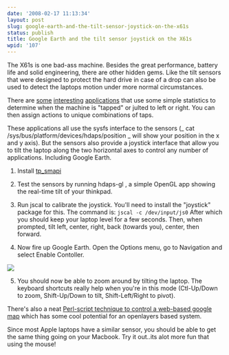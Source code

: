```yaml
---
date: '2008-02-17 11:13:34'
layout: post
slug: google-earth-and-the-tilt-sensor-joystick-on-the-x61s
status: publish
title: Google Earth and the tilt sensor joystick on the X61s
wpid: '107'
---
```


The X61s is one bad-ass machine. Besides the great performance, battery life and solid engineering, there are other hidden gems. Like the tilt sensors that were designed to protect the hard drive in case of a drop can also be used to detect the laptops motion under more normal circumstances. 

There are [some](http://www-128.ibm.com/developerworks/linux/library/l-knockage.html) [interesting](http://www.pberndt.com/Programme/Linux/pyhdaps/index.html#) [applications](http://blog.micampe.it/articles/2006/06/04/here-comes-the-smackpad) that use some simple statistics to determine when the machine is "tapped" or julted to left or right. You can then assign actions to unique combinations of taps.

These applications all use the sysfs interface to the sensors (_ cat /sys/bus/platform/devices/hdaps/position _ will show your position in the x and y axis). But the sensors also provide a joystick interface that allow you to tilt the laptop along the two horizontal axes to control any number of applications. Including Google Earth.







  1. Install [tp_smapi](http://www.thinkwiki.org/wiki/Tp_smapi)


  2. Test the sensors by running hdaps-gl , a simple OpenGL app showing the real-time tilt of your thinkpad.


  3. Run jscal to calibrate the joystick. You'll need to install the "joystick" package for this. The command is:
`jscal -c /dev/input/js0`
After which you should keep your laptop level for a few seconds. Then, when prompted, tilt left, center, right, back (towards you), center, then forward.
 


  4. Now fire up Google Earth. Open the Options menu, go to Navigation and select Enable Contoller. 

![](/img/GE_joystick.jpg)

  5. You should now be able to zoom around by tilting the laptop.  The keyboard shortcuts really help when you're in this mode (Ctl-Up/Down to zoom, Shift-Up/Down to tilt, Shift-Left/Right to pivot). 



There's also a neat [Perl-script technique to control a web-based google map](http://www.metafilter.com/52312/More-accellerometer-goodness) which has some cool potential for an openlayers based system. 

Since most Apple laptops have a similar sensor, you should be able to get the same thing going on your Macbook.  Try it out..its alot more fun that using the mouse!
